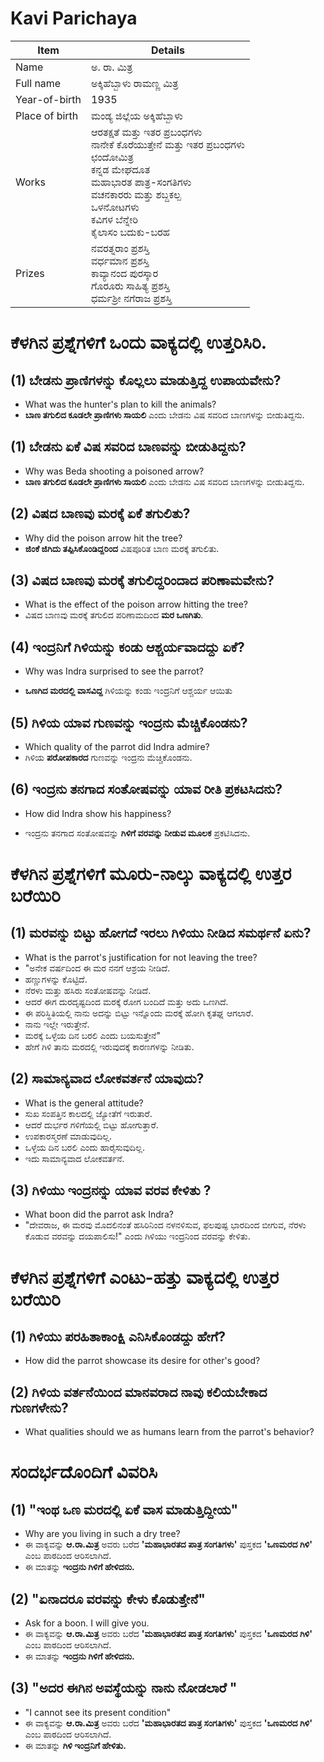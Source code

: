 # Kavi Parichaya
|Item | Details|
|-|-|
|Name |ಅ. ರಾ. ಮಿತ್ರ|
|Full name |ಅಕ್ಕಿಹೆಬ್ಬಾಳು ರಾಮಣ್ಣ ಮಿತ್ರ|
|Year-of-birth|1935|
|Place of birth|ಮಂಡ್ಯ ಜಿಲ್ಲೆಯ ಅಕ್ಕಿಹೆಬ್ಬಾಳು|
|Works|ಆರತಕ್ಷತೆ ಮತ್ತು ಇತರ ಪ್ರಬಂಧಗಳು <br> ನಾನೇಕೆ ಕೊರೆಯುತ್ತೇನೆ ಮತ್ತು ಇತರ ಪ್ರಬಂಧಗಳು <br> ಛಂದೋಮಿತ್ರ <br> ಕನ್ನಡ ಮೇಘದೂತ <br> ಮಹಾಭಾರತ ಪಾತ್ರ-ಸಂಗತಿಗಳು <br> ವಚನಕಾರರು ಮತ್ತು ಶಬ್ದಕಲ್ಪ<br> ಒಳನೋಟಗಳು <br>ಕವಿಗಳ ಬೆನ್ನೇರಿ<br> ಕೈಲಾಸಂ ಬದುಕು-ಬರಹ
|Prizes| ನವರತ್ನರಾಂ ಪ್ರಶಸ್ತಿ <br> ವರ್ಧಮಾನ ಪ್ರಶಸ್ತಿ<br> ಕಾವ್ಯಾನಂದ ಪುರಸ್ಕಾರ<br> ಗೊರೂರು ಸಾಹಿತ್ಯ ಪ್ರಶಸ್ತಿ <br> ಧರ್ಮಶ್ರೀ ನಗೆರಾಜ ಪ್ರಶಸ್ತಿ

# ಕೆಳಗಿನ ಪ್ರಶ್ನೆಗಳಿಗೆ ಒಂದು ವಾಕ್ಯದಲ್ಲಿ ಉತ್ತರಿಸಿರಿ.
## (1) ಬೇಡನು ಪ್ರಾಣಿಗಳನ್ನು ಕೊಲ್ಲಲು ಮಾಡುತ್ತಿದ್ದ ಉಪಾಯವೇನು?
* What was the hunter's plan to kill the animals?
* **ಬಾಣ ತಗುಲಿದ ಕೂಡಲೇ ಪ್ರಾಣಿಗಳು ಸಾಯಲಿ** ಎಂದು ಬೇಡನು ವಿಷ ಸವರಿದ ಬಾಣಗಳನ್ನು ಬೀಡುತಿದ್ದನು.  

## (1) ಬೇಡನು ಏಕೆ ವಿಷ ಸವರಿದ ಬಾಣವನ್ನು ಬೀಡುತಿದ್ದನು?
* Why was Beda shooting a poisoned arrow?
* **ಬಾಣ ತಗುಲಿದ ಕೂಡಲೇ ಪ್ರಾಣಿಗಳು ಸಾಯಲಿ** ಎಂದು ಬೇಡನು ವಿಷ ಸವರಿದ ಬಾಣಗಳನ್ನು ಬೀಡುತಿದ್ದನು.

## (2) ವಿಷದ ಬಾಣವು ಮರಕ್ಕೆ ಏಕೆ ತಗುಲಿತು?
* Why did the poison arrow hit the tree?
* **ಜಿಂಕೆ ಜಿಗಿದು ತಪ್ಪಿಸಿಕೊಂಡಿದ್ದರಿಂದ** ವಿಷಪೂರಿತ ಬಾಣ ಮರಕ್ಕೆ ತಗುಲಿತು.

## (3) ವಿಷದ ಬಾಣವು ಮರಕ್ಕೆ ತಗುಲಿದ್ದರಿಂದಾದ ಪರಿಣಾಮವೇನು?
* What is the effect of the poison arrow hitting the tree?
* ವಿಷದ ಬಾಣವು ಮರಕ್ಕೆ ತಗುಲಿದ ಪರಿಣಾಮದಿಂದ **ಮರ ಒಣಗಿತು**.

## (4) ಇಂದ್ರನಿಗೆ ಗಿಳಿಯನ್ನು ಕಂಡು ಆಶ್ಚರ್ಯವಾದದ್ದು ಏಕೆ?
* Why was Indra surprised to see the parrot?

* **ಒಣಗಿದ ಮರದಲ್ಲಿ ವಾಸವಿದ್ದ** ಗಿಳಿಯನ್ನು ಕಂಡು ಇಂದ್ರನಿಗೆ ಆಶ್ಚರ್ಯ ಆಯಿತು 

## (5) ಗಿಳಿಯ ಯಾವ ಗುಣವನ್ನು ಇಂದ್ರನು ಮೆಚ್ಚಿಕೊಂಡನು? 
* Which quality of the parrot did Indra admire?
* ಗಿಳಿಯ **ಪರೋಪಕಾರದ** ಗುಣವನ್ನು ಇಂದ್ರನು ಮೆಚ್ಚಿಕೊಂಡನು.

## (6) ಇಂದ್ರನು ತನಗಾದ ಸಂತೋಷವನ್ನು ಯಾವ ರೀತಿ ಪ್ರಕಟಸಿದನು?
* How did Indra show his happiness?

* ಇಂದ್ರನು ತನಗಾದ ಸಂತೋಷವನ್ನು **ಗಿಳಿಗೆ ವರವನ್ನು ನೀಡುವ ಮೂಲಕ** ಪ್ರಕಟಿಸಿದನು.


# ಕೆಳಗಿನ ಪ್ರಶ್ನೆಗಳಿಗೆ ಮೂರು-ನಾಲ್ಕು ವಾಕ್ಯದಲ್ಲಿ ಉತ್ತರ ಬರೆಯಿರಿ

## (1) ಮರವನ್ನು ಬಿಟ್ಟು ಹೋಗದೆ ಇರಲು ಗಿಳಿಯು ನೀಡಿದ ಸಮರ್ಥನೆ ಏನು? 
* What is the parrot's justification for not leaving the tree?
* "ಅನೇಕ ವರ್ಷದಿಂದ ಈ ಮರ ನನಗೆ ಆಶ್ರಯ ನೀಡಿದೆ. 
* ಹಣ್ಣುಗಳನ್ನು ಕೊಟ್ಟಿದೆ.
* ನೆರಳು ಮತ್ತು ಹಸಿರು ಸಂತೋಷವನ್ನು ನೀಡಿದೆ.
* ಆದರೆ ಈಗ ದುರದೃಷ್ಟದಿಂದ ಮರಕ್ಕೆ ರೋಗ ಬಂದಿದೆ ಮತ್ತು ಅದು ಒಣಗಿದೆ. 
* ಈ ಪರಿಸ್ಥಿತಿಯಲ್ಲಿ ನಾನು ಅದನ್ನು ಬಿಟ್ಟು ಇನ್ನೊಂದು ಮರಕ್ಕೆ ಹೋಗಿ ಕೃತಘ್ನ ಆಗಲಾರೆ.
* ನಾನು ಇಲ್ಲೇ ಇರುತ್ತೇನೆ.
* ಮರಕ್ಕೆ ಒಳ್ಳೆಯ ದಿನ ಬರಲಿ ಎಂದು ಬಯಸುತ್ತೇನೆ"
* ಹೇಗೆ ಗಿಳಿ ತಾನು ಮರದಲ್ಲಿ ಇರುವುದಕ್ಕೆ ಕಾರಣಗಳನ್ನು ನೀಡಿತು.
 
## (2) ಸಾಮಾನ್ಯವಾದ ಲೋಕವರ್ತನೆ ಯಾವುದು? 
*  What is the general attitude?
* ಸುಖ ಸಂಪತ್ತಿನ ಕಾಲದಲ್ಲಿ ಜ್ಯೋತೆಗೆ ಇರುತಾರೆ. 
* ಆದರೆ ದುರ್ಭರ ಗಳಿಗೆಯಲ್ಲಿ ಬಿಟ್ಟು ಹೋಗುತ್ತಾರೆ. 
* ಉಪಕಾರಸ್ಮರಣೆ ಮಾಡುವುದಿಲ್ಲ. 
* ಒಳ್ಳೆಯ ದಿನ ಬರಲಿ ಎಂದು ಹಾರೈಸುವುದಿಲ್ಲ.
* ಇದು ಸಾಮಾನ್ಯವಾದ ಲೋಕವರ್ತನೆ.

## (3) ಗಿಳಿಯು ಇಂದ್ರನನ್ನು ಯಾವ ವರವ ಕೇಳಿತು ? 
*  What boon did the parrot ask Indra?  
* "ದೇವರಾಜ, ಈ ಮರವು ಮೊದಲಿನಂತೆ ಹಸಿರಿನಿಂದ ನಳನಳಿಸುವ, ಫಲಪುಷ್ಫ ಭಾರದಿಂದ ಬೀಗುವ, ನೆರಳು ಕೊಡುವ  ವರವನ್ನು ದಯಪಾಲಿಸು!" ಎಂದು ಗಿಳಿಯು ಇಂದ್ರನಿಂದ ವರವನ್ನು ಕೇಳಿತು.

# ಕೆಳಗಿನ ಪ್ರಶ್ನೆಗಳಿಗೆ ಎಂಟು-ಹತ್ತು  ವಾಕ್ಯದಲ್ಲಿ ಉತ್ತರ ಬರೆಯಿರಿ

## (1) ಗಿಳಿಯು ಪರಹಿತಾಕಾಂಕ್ಷಿ ಎನಿಸಿಕೊಂಡದ್ದು ಹೇಗೆ?
* How did the parrot showcase its desire for other's good?

## (2) ಗಿಳಿಯ ವರ್ತನೆಯಿಂದ ಮಾನವರಾದ ನಾವು ಕಲಿಯಬೇಕಾದ ಗುಣಗಳೇನು?
* What qualities should we as humans learn from the parrot's behavior?

# ಸಂದರ್ಭದೊಂದಿಗೆ ವಿವರಿಸಿ

## (1) "ಇಂಥ ಒಣ ಮರದಲ್ಲಿ ಏಕೆ ವಾಸ ಮಾಡುತ್ತಿದ್ದೀಯ"
* Why are you living in such a dry tree?
* ಈ ವಾಕ್ಯವನ್ನು **ಆ.ರಾ.ಮಿತ್ರ** ಅವರು ಬರೆದ **'ಮಹಾಭಾರತದ ಪಾತ್ರ ಸಂಗತಿಗಳು'** ಪುಸ್ತಕದ **'ಒಣಮರದ ಗಿಳಿ'** ಎಂಬ ಪಾಠದಿಂದ ಆರಿಸಲಾಗಿದೆ.
* ಈ ಮಾತನ್ನು **ಇಂದ್ರನು ಗಿಳಿಗೆ  ಹೇಳಿದನು.** 

## (2) "ಏನಾದರೂ ವರವನ್ನು ಕೇಳು ಕೊಡುತ್ತೇನೆ"
* Ask for a boon. I will give you.
* ಈ ವಾಕ್ಯವನ್ನು **ಆ.ರಾ.ಮಿತ್ರ** ಅವರು ಬರೆದ **'ಮಹಾಭಾರತದ ಪಾತ್ರ ಸಂಗತಿಗಳು'** ಪುಸ್ತಕದ **'ಒಣಮರದ ಗಿಳಿ'** ಎಂಬ ಪಾಠದಿಂದ ಆರಿಸಲಾಗಿದೆ.
* ಈ ಮಾತನ್ನು **ಇಂದ್ರನು ಗಿಳಿಗೆ  ಹೇಳಿದನು.** 

## (3) "ಅದರ ಈಗಿನ ಅವಸ್ಥೆಯನ್ನು ನಾನು ನೋಡಲಾರೆ "
* "I cannot see its present condition"
* ಈ ವಾಕ್ಯವನ್ನು **ಆ.ರಾ.ಮಿತ್ರ** ಅವರು ಬರೆದ **'ಮಹಾಭಾರತದ ಪಾತ್ರ ಸಂಗತಿಗಳು'** ಪುಸ್ತಕದ **'ಒಣಮರದ ಗಿಳಿ'** ಎಂಬ ಪಾಠದಿಂದ ಆರಿಸಲಾಗಿದೆ.
* ಈ ಮಾತನ್ನು **ಗಿಳಿ ಇಂದ್ರನಿಗೆ ಹೇಳಿತು.** 

